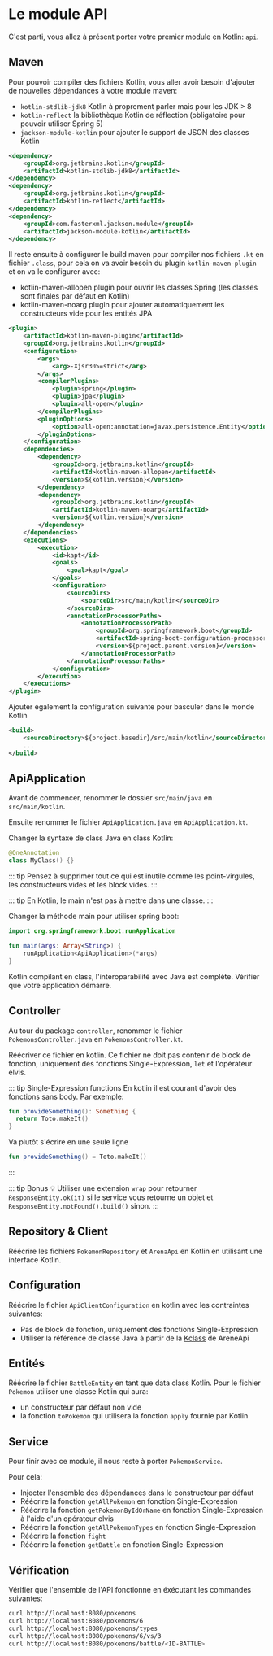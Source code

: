# Le module API

C'est parti, vous allez à présent porter votre premier module en Kotlin: `api`.

## Maven

Pour pouvoir compiler des fichiers Kotlin, vous aller avoir besoin d'ajouter de nouvelles dépendances à votre module maven:

- `kotlin-stdlib-jdk8` Kotlin à proprement parler mais pour les JDK > 8
- `kotlin-reflect` la bibliothèque Kotlin de réflection (obligatoire pour pouvoir utiliser Spring 5)
- `jackson-module-kotlin` pour ajouter le support de JSON des classes Kotlin

```xml
<dependency>
    <groupId>org.jetbrains.kotlin</groupId>
    <artifactId>kotlin-stdlib-jdk8</artifactId>
</dependency>
<dependency>
    <groupId>org.jetbrains.kotlin</groupId>
    <artifactId>kotlin-reflect</artifactId>
</dependency>
<dependency>
    <groupId>com.fasterxml.jackson.module</groupId>
    <artifactId>jackson-module-kotlin</artifactId>
</dependency>
```

Il reste ensuite à configurer le build maven pour compiler nos fichiers `.kt` en fichier `.class`, pour cela on va avoir besoin du plugin `kotlin-maven-plugin` et on va le configurer avec:

- kotlin-maven-allopen plugin pour ouvrir les classes Spring (les classes sont finales par défaut en Kotlin)
- kotlin-maven-noarg plugin pour ajouter automatiquement les constructeurs vide pour les entités JPA


```xml
<plugin>
    <artifactId>kotlin-maven-plugin</artifactId>
    <groupId>org.jetbrains.kotlin</groupId>
    <configuration>
        <args>
            <arg>-Xjsr305=strict</arg>
        </args>
        <compilerPlugins>
            <plugin>spring</plugin>
            <plugin>jpa</plugin>
            <plugin>all-open</plugin>
        </compilerPlugins>
        <pluginOptions>
            <option>all-open:annotation=javax.persistence.Entity</option>
        </pluginOptions>
    </configuration>
    <dependencies>
        <dependency>
            <groupId>org.jetbrains.kotlin</groupId>
            <artifactId>kotlin-maven-allopen</artifactId>
            <version>${kotlin.version}</version>
        </dependency>
        <dependency>
            <groupId>org.jetbrains.kotlin</groupId>
            <artifactId>kotlin-maven-noarg</artifactId>
            <version>${kotlin.version}</version>
        </dependency>
    </dependencies>
    <executions>
        <execution>
            <id>kapt</id>
            <goals>
                <goal>kapt</goal>
            </goals>
            <configuration>
                <sourceDirs>
                    <sourceDir>src/main/kotlin</sourceDir>
                </sourceDirs>
                <annotationProcessorPaths>
                    <annotationProcessorPath>
                        <groupId>org.springframework.boot</groupId>
                        <artifactId>spring-boot-configuration-processor</artifactId>
                        <version>${project.parent.version}</version>
                    </annotationProcessorPath>
                </annotationProcessorPaths>
            </configuration>
        </execution>
    </executions>
</plugin>
```

Ajouter également la configuration suivante pour basculer dans le monde Kotlin

```xml
<build>
    <sourceDirectory>${project.basedir}/src/main/kotlin</sourceDirectory>
    ...
</build>
``` 

## ApiApplication

Avant de commencer, renommer le dossier `src/main/java` en `src/main/kotlin`.

Ensuite renommer le fichier `ApiApplication.java` en `ApiApplication.kt`.

Changer la syntaxe de class Java en class Kotlin:

```kotlin
@OneAnnotation
class MyClass() {}
```
::: tip
Pensez à supprimer tout ce qui est inutile comme les point-virgules, les constructeurs vides et les block vides.
:::

::: tip
En Kotlin, le main n'est pas à mettre dans une classe.
:::

Changer la méthode main pour utiliser spring boot:

```kotlin
import org.springframework.boot.runApplication

fun main(args: Array<String>) {
    runApplication<ApiApplication>(*args)
}
```

Kotlin compilant en class, l'interoparabilité avec Java est complète. Vérifier que votre application démarre.

## Controller

Au tour du package `controller`, renommer le fichier `PokemonsController.java` en `PokemonsController.kt`.

Réécriver ce fichier en kotlin. Ce fichier ne doit pas contenir de block de fonction, uniquement des fonctions Single-Expression, `let` et l'opérateur elvis.

::: tip Single-Expression functions
En kotlin il est courant d'avoir des fonctions sans body. Par exemple:
```kotlin
fun provideSomething(): Something {
  return Toto.makeIt()
}
```

Va plutôt s'écrire en une seule ligne
```kotlin
fun provideSomething() = Toto.makeIt()
```
:::

::: tip Bonus
:bulb: Utiliser une extension `wrap` pour retourner `ResponseEntity.ok(it)` si le service vous retourne un objet et `ResponseEntity.notFound().build()` sinon.
:::

## Repository & Client

Réécrire les fichiers `PokemonRepository` et `ArenaApi` en Kotlin en utilisant une interface Kotlin.

## Configuration

Réécrire le fichier `ApiClientConfiguration` en kotlin avec les contraintes suivantes:
- Pas de block de fonction, uniquement des fonctions Single-Expression
- Utiliser la référence de classe Java à partir de la [Kclass](https://kotlinlang.org/docs/reference/reflection.html#class-references) de AreneApi

## Entités

Réécrire le fichier `BattleEntity` en tant que data class Kotlin.
Pour le fichier `Pokemon` utiliser une classe Kotlin qui aura:
- un constructeur par défaut non vide
- la fonction `toPokemon` qui utilisera la fonction `apply` fournie par Kotlin

## Service

Pour finir avec ce module, il nous reste à porter `PokemonService`.

Pour cela:
- Injecter l'ensemble des dépendances dans le constructeur par défaut
- Réécrire la fonction `getAllPokemon` en fonction Single-Expression
- Réécrire la fonction `getPokemonByIdOrName` en fonction Single-Expression à l'aide d'un opérateur elvis
- Réécrire la fonction `getAllPokemonTypes` en fonction Single-Expression
- Réécrire la fonction `fight`
- Réécrire la fonction `getBattle` en fonction Single-Expression

## Vérification

Vérifier que l'ensemble de l'API fonctionne en éxécutant les commandes suivantes:

```bash
curl http://localhost:8080/pokemons
curl http://localhost:8080/pokemons/6
curl http://localhost:8080/pokemons/types
curl http://localhost:8080/pokemons/6/vs/3
curl http://localhost:8080/pokemons/battle/<ID-BATTLE>
```